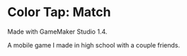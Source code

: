 # Color Tap: Match
Made with GameMaker Studio 1.4.

A mobile game I made in high school with a couple friends.
